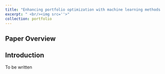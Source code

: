 ```yaml
---
title: "Enhancing portfolio optimization with machine learning methods: A comparative study using commodity markets data"
excerpt: " <br/><img src=''>"
collection: portfolio
---
```


**Paper Overview**
---





**Introduction**
---



To be written